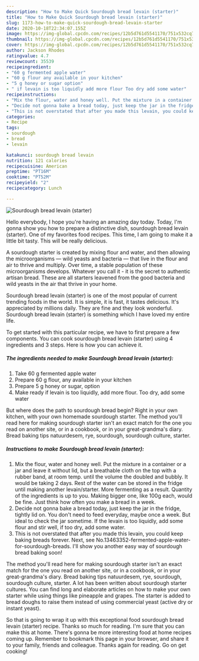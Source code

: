 ```yaml
---
description: "How to Make Quick Sourdough bread levain (starter)"
title: "How to Make Quick Sourdough bread levain (starter)"
slug: 1173-how-to-make-quick-sourdough-bread-levain-starter
date: 2020-10-18T22:34:07.155Z
image: https://img-global.cpcdn.com/recipes/12b5d761d5541170/751x532cq70/sourdough-bread-levain-starter-recipe-main-photo.jpg
thumbnail: https://img-global.cpcdn.com/recipes/12b5d761d5541170/751x532cq70/sourdough-bread-levain-starter-recipe-main-photo.jpg
cover: https://img-global.cpcdn.com/recipes/12b5d761d5541170/751x532cq70/sourdough-bread-levain-starter-recipe-main-photo.jpg
author: Jackson Rhodes
ratingvalue: 4.7
reviewcount: 35539
recipeingredient:
- "60 g fermented apple water"
- "60 g flour any available in your kitchen"
- "5 g honey or sugar option"
- " if levain is too liquidly add more flour Too dry add some water"
recipeinstructions:
- "Mix the flour, water and honey well. Put the mixture in a container or a jar and leave it without lid, but a breathable cloth on the top with a rubber band, at room temp. until the volume the doubled and bubbly. It would be taking 2 days. Rest of the water can be stored in the fridge until making another levain/starter. More fermenting as a result. Quantity of the ingredients is up to you. Making bigger one, like 100g each, would be fine. Just think how often you make a bread in a week."
- "Decide not gonna bake a bread today, just keep the jar in the fridge, tightly lid on. You don&#39;t need to feed everyday, maybe once a week. But ideal to check the jar sometime. If the levain is too liquidly, add some flour and stir well, if too dry, add some water."
- "This is not overstated that after you made this levain, you could keep baking breads forever. Next, see No.13463352-fermented-apple-water-for-sourdough-breads. I&#39;ll show you another easy way of sourdough bread baking soon!"
categories:
- Recipe
tags:
- sourdough
- bread
- levain

katakunci: sourdough bread levain 
nutrition: 121 calories
recipecuisine: American
preptime: "PT16M"
cooktime: "PT52M"
recipeyield: "2"
recipecategory: Lunch

---
```



![Sourdough bread levain (starter)](https://img-global.cpcdn.com/recipes/12b5d761d5541170/751x532cq70/sourdough-bread-levain-starter-recipe-main-photo.jpg)

Hello everybody, I hope you're having an amazing day today. Today, I'm gonna show you how to prepare a distinctive dish, sourdough bread levain (starter). One of my favorites food recipes. This time, I am going to make it a little bit tasty. This will be really delicious.

A sourdough starter is created by mixing flour and water, and then allowing the microorganisms — wild yeasts and bacteria — that live in the flour and air to thrive and multiply. Over time, a stable population of these microorganisms develops. Whatever you call it - it is the secret to authentic artisan bread. These are all starters leavened from the good bacteria and wild yeasts in the air that thrive in your home.

Sourdough bread levain (starter) is one of the most popular of current trending foods in the world. It is simple, it is fast, it tastes delicious. It's appreciated by millions daily. They are fine and they look wonderful. Sourdough bread levain (starter) is something which I have loved my entire life.


To get started with this particular recipe, we have to first prepare a few components. You can cook sourdough bread levain (starter) using 4 ingredients and 3 steps. Here is how you can achieve it.

<!--inarticleads1-->

##### The ingredients needed to make Sourdough bread levain (starter):

1. Take 60 g fermented apple water
1. Prepare 60 g flour, any available in your kitchen
1. Prepare 5 g honey or sugar, option
1. Make ready  if levain is too liquidly, add more flour. Too dry, add some water


But where does the path to sourdough bread begin? Right in your own kitchen, with your own homemade sourdough starter. The method you&#39;ll read here for making sourdough starter isn&#39;t an exact match for the one you read on another site, or in a cookbook, or in your great-grandma&#39;s diary. Bread baking tips natuurdesem, rye, sourdough, sourdough culture, starter. 

<!--inarticleads2-->

##### Instructions to make Sourdough bread levain (starter):

1. Mix the flour, water and honey well. Put the mixture in a container or a jar and leave it without lid, but a breathable cloth on the top with a rubber band, at room temp. until the volume the doubled and bubbly. It would be taking 2 days. Rest of the water can be stored in the fridge until making another levain/starter. More fermenting as a result. Quantity of the ingredients is up to you. Making bigger one, like 100g each, would be fine. Just think how often you make a bread in a week.
1. Decide not gonna bake a bread today, just keep the jar in the fridge, tightly lid on. You don&#39;t need to feed everyday, maybe once a week. But ideal to check the jar sometime. If the levain is too liquidly, add some flour and stir well, if too dry, add some water.
1. This is not overstated that after you made this levain, you could keep baking breads forever. Next, see No.13463352-fermented-apple-water-for-sourdough-breads. I&#39;ll show you another easy way of sourdough bread baking soon!


The method you&#39;ll read here for making sourdough starter isn&#39;t an exact match for the one you read on another site, or in a cookbook, or in your great-grandma&#39;s diary. Bread baking tips natuurdesem, rye, sourdough, sourdough culture, starter. A lot has been written about sourdough starter cultures. You can find long and elaborate articles on how to make your own starter while using things like pineapple and grapes. The starter is added to bread doughs to raise them instead of using commercial yeast (active dry or instant yeast). 

So that is going to wrap it up with this exceptional food sourdough bread levain (starter) recipe. Thanks so much for reading. I'm sure that you can make this at home. There's gonna be more interesting food at home recipes coming up. Remember to bookmark this page in your browser, and share it to your family, friends and colleague. Thanks again for reading. Go on get cooking!
